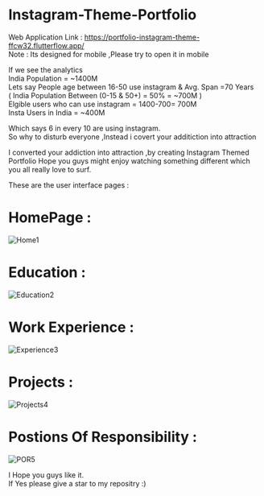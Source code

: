 # Instagram-Theme-Portfolio

Web Application Link : https://portfolio-instagram-theme-ffcw32.flutterflow.app/ <br/>
Note : Its designed for mobile ,Please try to open it in mobile


If we see the analytics <br />
India Population =  ~1400M <br />
Lets say People age between  16-50 use instagram & Avg. Span =70 Years <br />
( India Population Between (0-15 & 50+) =  50% = ~700M ) <br />
Elgible users who can use instagram = 1400-700= 700M <br />
Insta Users in India = ~400M <br />

Which says 6 in every 10 are using instagram. <br />
So why to disturb everyone ,Instead i covert your additiction into attraction  <br />

I converted your addiction into attraction ,by creating Instagram Themed Portfolio 
Hope you guys might enjoy watching something different which you all really love to surf.

These are the user interface pages :

# HomePage :

![Home1](https://github.com/Sanjoe27/Instagram-Theme-Portfolio/assets/98551759/75a2f218-4652-43b2-b1d6-488bda07a7ce)


# Education :

![Education2](https://github.com/Sanjoe27/Instagram-Theme-Portfolio/assets/98551759/f5f12d95-273d-49ba-8e70-34cbbddca765)

# Work Experience :


![Experience3](https://github.com/Sanjoe27/Instagram-Theme-Portfolio/assets/98551759/1f8732dc-ae04-4e86-a171-76792fdf08a7)

# Projects :


![Projects4](https://github.com/Sanjoe27/Instagram-Theme-Portfolio/assets/98551759/8a32fe88-43d7-4cd2-8764-a833632b1f7d)


# Postions Of Responsibility :


![POR5](https://github.com/Sanjoe27/Instagram-Theme-Portfolio/assets/98551759/6e034d4d-06f6-407b-922e-d6c21211b141)


I Hope you guys like it. <br />
If Yes please give a star to my repositry :)
